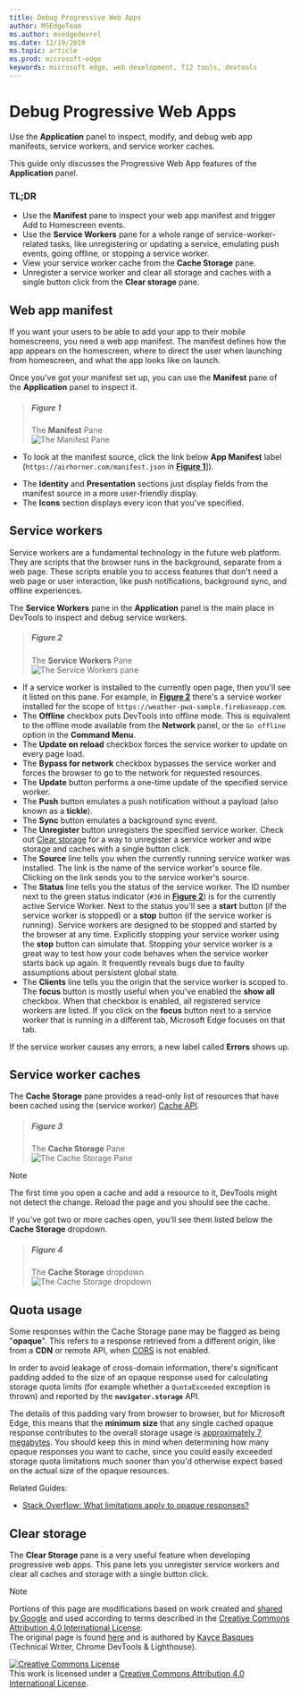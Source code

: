 ```yaml
---
title: Debug Progressive Web Apps
author: MSEdgeTeam
ms.author: msedgedevrel
ms.date: 12/19/2019
ms.topic: article
ms.prod: microsoft-edge
keywords: microsoft edge, web development, f12 tools, devtools
---
```

<!-- Copyright 05/29/2019 Kayce Basques 

   Licensed under the Apache License, Version 2.0 (the "License");
   you may not use this file except in compliance with the License.
   You may obtain a copy of the License at

       http://www.apache.org/licenses/LICENSE-2.0

   Unless required by applicable law or agreed to in writing, software
   distributed under the License is distributed on an "AS IS" BASIS,
   WITHOUT WARRANTIES OR CONDITIONS OF ANY KIND, either express or implied.
   See the License for the specific language governing permissions and
   limitations under the License.  -->  





# Debug Progressive Web Apps   



Use the **Application** panel to inspect, modify, and debug web app manifests, service workers, and service worker caches.  

<!--Related Guides:  

*   [Progressive Web Apps](/web/progressive-web-apps)  -->

<!--TODO:  Link web "Progressive Web Apps" section when available. -->

This guide only discusses the Progressive Web App features of the **Application** panel.  <!--If you're looking for help on the other panes, check out the last section of this guide, [Other Application panel guides](#other-application-panel-guides).  -->

<!--TODO:  Link to sections when available. -->

### TL;DR   

*   Use the **Manifest** pane to inspect your web app manifest and trigger Add to Homescreen events.  
*   Use the **Service Workers** pane for a whole range of service-worker-related tasks, like unregistering or updating a service, emulating push events, going offline, or stopping a service worker.  
*   View your service worker cache from the **Cache Storage** pane.  
*   Unregister a service worker and clear all storage and caches with a single button click from the **Clear storage** pane.  

## Web app manifest   

If you want your users to be able to add your app to their mobile homescreens, you need a web app manifest.  The manifest defines how the app appears on the homescreen, where to direct the user when launching from homescreen, and what the app looks like on launch.  

<!--Related Guides:  

*   [Improve user experiences with a Web App Manifest](/web/fundamentals/web-app-manifest)  
*   [Using App Install Banners](/web/fundamentals/app-install-banners)  -->

<!--TODO:  Link to sections when available. -->

Once you've got your manifest set up, you can use the **Manifest** pane of the **Application** panel to inspect it.  

> ##### Figure 1  
> The **Manifest** Pane  
> ![The Manifest Pane][ImageManifest]  

*   To look at the manifest source, click the link below **App Manifest** label \(`https://airhorner.com/manifest.json` in [**Figure 1**](#figure-1)]\).  
<!-- *   Press the **Add to homescreen** button to simulate an Add to Homescreen event.  Check out the next section for more information.  -->  
*   The **Identity** and **Presentation** sections just display fields from the manifest source in a more user-friendly display.  
*   The **Icons** section displays every icon that you've specified.  

<!--### Simulate Add to Homescreen events   -->

<!--A web app can only be added to a homescreen when the site is visited at least twice, with at least five minutes between visits.  While developing or debugging your Add to Homescreen workflow, this criteria can be inconvenient.  
The **Add to homescreen** button on the **App Manifest** pane lets you simulate Add to Homescreen events whenever you want.  -->

<!--You can test out this feature with the [Microsoft I/O 2016 progressive web app](https://events.alpahabet.com/io2016/), which has proper support for Add to Homescreen.  Clicking on **Add to Homescreen** while the app is open prompts Microsoft Edge to display the "add this site to your shelf" banner, which is the desktop equivalent of the "add to homescreen" banner for mobile devices.  -->

<!--![add to desktop shelf][ImageDesktopShelf]  -->

<!--
> [!Tip]
> Keep the **Console** drawer open while simulating Add to Homescreen events.  The Console tells you if your manifest has any issues and logs other information about the Add to Homescreen lifecycle.  -->

<!--The **Add to Homescreen** feature cannot yet simulate the workflow for mobile devices.  Notice how the "add to shelf" prompt was triggered in the screenshot above, even though DevTools is in Device Mode.  However, if you can successfully add your app to your desktop shelf, then it'll work for mobile, too.  -->

<!-- TODO: Rework content after sample app is created. -->

<!--If you want to test out the genuine mobile experience, you can connect a real mobile device to DevTools via **remote debugging**, and then click the **Add to Homescreen** button \(on DevTools\) to trigger the "add to homescreen" prompt on the connected mobile device.  -->

<!--[remote debugging]: /debug/remote-debugging/remote-debugging  -->

<!--TODO:  Link Debug "remote debugging" sections when available. -->

## Service workers   

Service workers are a fundamental technology in the future web platform.  They are scripts that the browser runs in the background, separate from a web page.  These scripts enable you to access features that don't need a web page or user interaction, like push notifications, background sync, and offline experiences.  

<!--Related Guides:  

*   [Intro to Service Workers](/web/fundamentals/primers/service-worker)  
*   [Push Notifications: Timely, Relevant, and Precise](/web/fundamentals/push-notifications)  -->  

<!--TODO:  Link to sections when available. -->  

The **Service Workers** pane in the **Application** panel is the main place in DevTools to inspect and debug service workers.  

> ##### Figure 2  
> The **Service Workers** Pane  
> ![The Service Workers pane][ImageServiceWorkersPane]  

*   If a service worker is installed to the currently open page, then you'll see it listed on this pane.  For example, in [**Figure 2**](#figure-2) there's a service worker installed for the scope of `https://weather-pwa-sample.firebaseapp.com`.  
*   The **Offline** checkbox puts DevTools into offline mode.  This is equivalent to the offline mode available from the **Network** panel, or the `Go offline` option in the **Command Menu**.  
*   The **Update on reload** checkbox forces the service worker to update on every page load.  
*   The **Bypass for network** checkbox bypasses the service worker and forces the browser to go to the network for requested resources.  
*   The **Update** button performs a one-time update of the specified service worker.  
*   The **Push** button emulates a push notification without a payload \(also known as a **tickle**\).  
*   The **Sync** button emulates a background sync event.  
*   The **Unregister** button unregisters the specified service worker.  Check out [Clear storage](#clear-storage) for a way to unregister a service worker and wipe storage and caches with a single button click.  
*   The **Source** line tells you when the currently running service worker was installed.  The link is the name of the service worker's source file.  Clicking on the link sends you to the service worker's source.  
*   The **Status** line tells you the status of the service worker.  The ID number next to the green status indicator \(`#36` in [**Figure 2**](#figure-2)\) is for the currently active Service Worker.  Next to the status you'll see a **start** button \(if the service worker is stopped\) or a **stop** button \(if the service worker is running\).  Service workers are designed to be stopped and started by the browser at any time.  Explicitly stopping your service worker using the **stop** button can simulate that.  Stopping your service worker is a great way to test how your code behaves when the service worker starts back up again.  It frequently reveals bugs due to faulty assumptions about persistent global state.  
*   The **Clients** line tells you the origin that the service worker is scoped to.  The **focus** button is mostly useful when you've enabled the **show all** checkbox.  When that checkbox is enabled, all registered service workers are listed.  If you click on the **focus** button next to a service worker that is running in a different tab, Microsoft Edge focuses on that tab.  

If the service worker causes any errors, a new label called **Errors** shows
up.  

<!--![service worker with errors][ImageServiceWorkerErrors]  -->

<!--TODO:  Capture Service Worker Errors sample when available. -->

<!-- [UICommandMenu]: /microsoft-edge/devtools-guide-chromium/ui#command-menu  
[WebHowPushWorks]: /web/fundamentals/push-notifications/how-push-works  

<!--TODO:  Link UI "Command Menu" sections when available. -->
<!--TODO:  Link Web "How tickle works" sections when available. -->

## Service worker caches 

The **Cache Storage** pane provides a read-only list of resources that have been cached using the \(service worker\) [Cache API][WebCacheAPI].  

[WebCacheAPI]: https://developer.mozilla.org/en-US/docs/Web/API/Cache "Cache - Web APIs | MDN"  

> ##### Figure 3  
> The **Cache Storage** Pane  
> ![The Cache Storage Pane][ImageServiceWorkersCachePane]  

> [!NOTE]
> The first time you open a cache and add a resource to it, DevTools might not detect the change.  Reload the page and you should see the cache.  

If you've got two or more caches open, you'll see them listed below the **Cache Storage** dropdown.  

> ##### Figure 4  
> The **Cache Storage** dropdown  
> ![The Cache Storage dropdown][ImageMultipleCaches]  

## Quota usage 

Some responses within the Cache Storage pane may be flagged as being "**opaque**".  This refers to a response retrieved from a different origin, like from a **CDN** or remote API, when [CORS][HTTPCORSProtocol] is not enabled.  

<!--[WebGlossaryCDN]: /web/fundamentals/glossary#CDN  -->
<!--[WebGlossaryOpaque]: /web/fundamentals/glossary#opaque-response  -->
[HTTPCORSProtocol]: https://fetch.spec.whatwg.org/#http-cors-protocol  

<!--TODO:  Link Web "CDN" section when available. -->  
<!--TODO:  Link Web "opaque" section when available. -->

In order to avoid leakage of cross-domain information, there's significant padding added to the size of an opaque response used for calculating storage quota limits \(for example whether a `QuotaExceeded` exception is thrown\) and reported by the **`navigator.storage`** API.  

<!--[WebEstimatingAvailableStorageSpace]: /microsoft-edge/devtools-guide-chromium/whats-new/2017/08/estimating-available-storage-space  -->

<!--TODO:  Link Estimating "`navigator.storage` API" sections when available. -->

The details of this padding vary from browser to browser, but for Microsoft Edge, this means that the **minimum size** that any single cached opaque response contributes to the overall storage usage is [approximately 7 megabytes][ChromiumIssues796060#c17].  You should keep this in mind when determining how many opaque responses you want to cache, since you could easily exceeded storage quota limitations much sooner than you'd otherwise expect based on the actual size of the opaque resources.  

[ChromiumIssues796060#c17]: https://bugs.chromium.org/p/chromium/issues/detail?id=796060#c17 "Chromium Issue 796060: Cache Storage value rises on each refresh when Analytics code is in the html"  

Related Guides:  

*   [Stack Overflow: What limitations apply to opaque responses?][Stack OverflowLimitationsForOpaqueResponses]  
<!--*   [Alphabet work container: Understanding Storage Quota](/web/tools/Alphabet-work-container/guides/storage-quota#beware_of_opaque_responses)  -->

<!--TODO:  Link Work container storage quota for opaque responses section when available. -->

[Stack OverflowLimitationsForOpaqueResponses]: https://stackoverflow.com/q/39109789/385997 "Stack Overflow: What limitations apply to opaque responses?"  

## Clear storage 

The **Clear Storage** pane is a very useful feature when developing progressive web apps.  This pane lets you unregister service workers and clear all caches and storage with a single button click.  <!--Check out the section below to learn more.  -->

<!--Related Guides:  

*   [Clear Storage](/iterate/manage-data/local-storage#clear-storage)  -->

<!--TODO:  Link to sections when available. -->

<!--## Other Application panel guides 

Check out the guides below for more help on the other panes of the **Application** panel.  

Related Guides:  

*   [Inspect page resources](/iterate/manage-data/page-resources)  
*   [Inspect and manage local storage and caches](/iterate/manage-data/local-storage)  -->

<!--TODO  -->

 



<!--[ImageDesktopShelf]: images/io.msft.png "Add to desktop shelf"  -->
[ImageManifest]: images/manifest-pane.msft.png "Figure 1: The Manifest Pane"  
[ImageMultipleCaches]: images/cache-pane-cache-storage.msft.png "Figure 4: The **Cache Storage** dropdown"  
[ImageServiceWorkersCachePane]: images/cache-pane-cache-storage-resources.msft.png "Figure 3: The Cache Storage Pane"  
<!--[ImageServiceWorkerErrors]: images/sw-error.msft.png "Service worker with errors"  -->
[ImageServiceWorkersPane]: images/service-workers-pane.msft.png "Figure 2: The Service Workers pane"  

> [!NOTE]
> Portions of this page are modifications based on work created and [shared by Google][GoogleSitePolicies] and used according to terms described in the [Creative Commons Attribution 4.0 International License][CCA4IL].  
> The original page is found [here](https://developers.google.com/web/tools/chrome-devtools/progressive-web-apps) and is authored by [Kayce Basques][KayceBasques] \(Technical Writer, Chrome DevTools & Lighthouse\).  

[![Creative Commons License][CCby4Image]][CCA4IL]  
This work is licensed under a [Creative Commons Attribution 4.0 International License][CCA4IL].  

[CCA4IL]: http://creativecommons.org/licenses/by/4.0  
[CCby4Image]: https://i.creativecommons.org/l/by/4.0/88x31.png  
[GoogleSitePolicies]: https://developers.google.com/terms/site-policies  
[KayceBasques]: https://developers.google.com/web/resources/contributors/kaycebasques  

